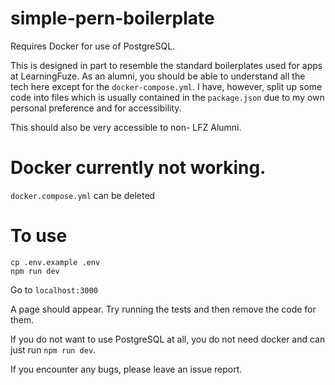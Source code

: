 # simple-pern-boilerplate


Requires Docker for use of PostgreSQL.

This is designed in part to resemble the standard boilerplates used for apps at LearningFuze. As an alumni, you should be able to understand all the tech here except for the `docker-compose.yml`. I have, however, split up some code into files which is usually contained in the `package.json` due to my own personal preference and for accessibility.

This should also be very accessible to non- LFZ Alumni.

# Docker currently not working. 

`docker.compose.yml` can be deleted

# To use

```
cp .env.example .env
npm run dev
```

<!-- #### To use:

```
cp .env.example.env
docker compose up
``` -->

Go to `localhost:3000`

A page should appear. Try running the tests and then remove the code for them.

If you do not want to use PostgreSQL at all, you do not need docker and can just run `npm run dev`.

If you encounter any bugs, please leave an issue report.

